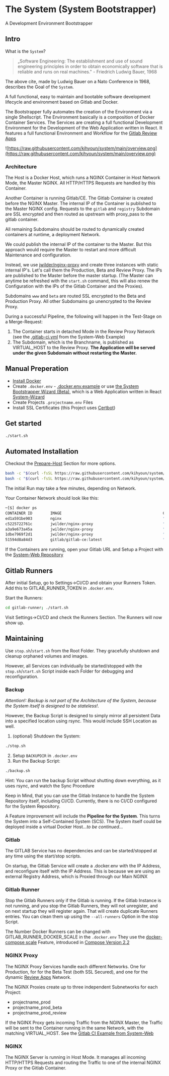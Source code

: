 # The System (System Bootstrapper)

A Development Environment Bootstrapper

## Intro

What is the `System`?

> „Software Engineering: The establishment and use of sound engineering principles in order to obtain economically software that is reliable and runs on real machines." - Friedrich Ludwig Bauer, 1968

The above cite, made by Ludwig Bauer on a Nato Conference in 1968, describes the Goal of the `System`.

A full functional, easy to maintain and bootable software development lifecycle and environment based on Gitlab and Docker.

The Bootstrapper fully automates the creation of the Environment via a single Shellscript. The Environment basically is a composition of Docker Container Services. The Services are creating a full functional Development Environment for the Development of the Web Application written in React. It features a full functional Environment and Workflow for the [Gitlab Review Apps](https://docs.gitlab.com/ee/ci/review_apps/)

![https://raw.githubusercontent.com/kihyoun/system/main/overview.png](https://raw.githubusercontent.com/kihyoun/system/main/overview.png)

### Architecture
The Host is a Docker Host, which runs a NGINX Container in Host Network Mode, the Master NGINX. All HTTP/HTTPS Requests are handled by this Container.

Another Container is running Gitlab/CE. The Gitlab Container is created before the NGINX Master. The internal IP of the Container is published to the Master NGINX config. Requests to the `gitlab` and `registry` Subdomain are SSL encrypted and then routed as upstream with proxy_pass to the gitlab container.

All remaining Subdomains should be routed to dynamically created containers at runtime, a deployment Network.

We could publish the internal IP of the container to the Master. But this approach would require the Master to restart and more difficult Maintenance and configuration.

Instead, we use [jwilder/nginx-proxy](https://hub.docker.com/r/jwilder/nginx-proxy) and create three instances with static internal IP's. Let's call them the Production, Beta and Review Proxy. The IPs are published to the Master before the master startup. (The Master can anytime be refreshed with the `start.sh` command, this will also renew the Configuration with the IPs of the Gitlab Container and the Proxies).

Subdomains `www` and `beta` are routed SSL encrypted to the Beta and Production Proxy.
All other Subdomains go unencrypted to the Review Proxy.

During a successful Pipeline, the following will happen in the Test-Stage on a Merge-Request:
1. The Container starts in detached Mode in the Review Proxy Network (see the [.gitlab-ci.yml](https://github.com/kihyoun/system-web/blob/main/.gitlab-ci.yml#L70) from the System-Web Example)
2. The Subdomain, which is the Branchname, is published as VIRTUAL_HOST to the Review Proxy. **The Application will be served under the given Subdomain without restarting the Master.**

## Manual Preperation

- [Install Docker](https://docs.docker.com/engine/install/ubuntu/)
- Create `.docker.env` - [.docker.env.example](https://github.com/kihyoun/system/blob/main/.docker.env.example) or use [the System Bootstrapper Wizard (Beta)](https://www.system-bootstrapper.com), which is a Web Application written in React [System-Wizard](https://github.com/kihyoun/system-wizard)
- Create Projects `.projectname.env` Files
- Install SSL Certificates (this Project uses [Certbot](https://ceratbot.eff.org/lets-encrypt/ubuntufocal-other))

## Get started

```bash
./start.sh
```

## Automated Installation
Checkout the [Prepare-Host](./Prepare-Host.md) Section for more options.

```bash
bash -c "$(curl -fsSL https://raw.githubusercontent.com/kihyoun/system/main/bootstrapper/install.sh)"
bash -c "$(curl -fsSL https://raw.githubusercontent.com/kihyoun/system/main/bootstrapper/checkout.sh)"
```

The initial Run may take a few minutes, depending on Network.

Your Container Network should look like this:
```bash
─[$] docker ps                                                                                                                                                                                                               [3:43:24]
CONTAINER ID        IMAGE                                             COMMAND                  CREATED             STATUS                    PORTS                                 NAMES
ed1a591be903        nginx                                             "/docker-entrypoint.…"   14 minutes ago      Up 14 minutes                                                   nginx_web_1
c5225722761c        jwilder/nginx-proxy                               "/app/docker-entrypo…"   14 minutes ago      Up 14 minutes             80/tcp                                nginx-proxy_review_1
a3a9e673a45a        jwilder/nginx-proxy                               "/app/docker-entrypo…"   14 minutes ago      Up 14 minutes             80/tcp                                nginx-proxy_prod_1
1dbe7969f2d1        jwilder/nginx-proxy                               "/app/docker-entrypo…"   14 minutes ago      Up 14 minutes             80/tcp                                nginx-proxy_beta_1
51594d8a84d3        gitlab/gitlab-ce:latest                           "/assets/wrapper"        14 minutes ago      Up 14 minutes (healthy)   80/tcp, 0.0.0.0:22->22/tcp, 443/tcp   gitlab_gitlab_1
```

If the Containers are running, open your Gitlab URL and Setup a Project with the [System-Web Repository](https://github.com/kihyoun/system-web)

## Gitlab Runners
After initial Setup, go to Settings->CI/CD and obtain your Runners Token. Add this to GITLAB_RUNNER_TOKEN in `.docker.env`.

Start the Runners:

```bash
cd gitlab-runner; ./start.sh
```

Visit Settings->CI/CD and check the Runners Section. The Runners will now show up.

## Maintaining

Use `stop.sh`/`start.sh` from the Root Folder. They gracefully shutdown and cleanup orphaned volumes and images.

However, all Services can individually be started/stopped with the `stop.sh`/`start.sh` Script inside each Folder for debugging and reconfiguration.

### Backup

*Attention!: Backup is not part of the Architecture of the System, because the System itself is designed to be stateless!*.

However, the Backup Script is designed to simply mirror all persistent Data into a specified location using rsync. This would include SSH Location as well.

1. (optional) Shutdown the System:
```bash
./stop.sh
```
2. Setup `BACKUPDIR` in `.docker.env`
3. Run the Backup Script:
```bash
./backup.sh
```

Hint: You can run the backup Script without shutting down everything, as it uses rsync, and watch the Sync Procedure

Keep in Mind, that you can use the Gitlab Instance to handle the System Repository itself, including CI/CD. Currently, there is no CI/CD configured for the System Repository.

A Feature improvement will include the **Pipeline for the System**. This turns the System into a Self-Contained System (SCS). The System itself could be deployed inside a virtual Docker Host...*to be continued...*

### Gitlab

The GITLAB Service has no dependencies and can be started/stopped at any time using the start/stop scripts.

On startup, the Gitlab Service will create a .docker.env with the IP Address, and reconfigure itself with the IP Address. This is because we are using an external Registry Address, which is Proxied through our Main NGINX

### Gitlab Runner

Stop the Gitlab Runners only if the Gitlab is running. If the Gitlab Instance is not running, and you stop the Gitlab Runners, they will not unregister, and on next startup they will register again. That will create duplicate Runners entries. You can clean them up using the `--all-runners` Option in the stop Script.

The Number Docker Runners can be changed with GITLAB_RUNNER_DOCKER_SCALE in the `.docker.env`
They use the [docker-compose scale](https://docs.docker.com/compose/compose-file/compose-file-v2/#scale) Feature, introduced in [Compose Version 2.2](https://docs.docker.com/compose/compose-file/compose-versioning/#version-22)

### NGINX Proxy

The NGINX Proxy Services handle each different Networks. One for Production, for for the Beta Test (both SSL Secured), and one for the dynamic [Review Apps](https://docs.gitlab.com/ee/ci/review_apps/) Network.

The NGINX Proxies create up to three independent Subnetworks for each Project:

* projectname_prod
* projectname_prod_beta
* projectname_prod_review

If the NGINX Proxy gets incoming Traffic from the NGINX Master, the Traffic will be sent to the Container running in the same Network, with the matching VIRTUAL_HOST. See the [Gitlab CI Example from System-Web](https://github.com/kihyoun/system-web/blob/main/.gitlab-ci.yml#L70)

### NGINX

The NGINX Server is running in Host Mode. It manages all incoming HTTP/HTTPS Requests and routing the Traffic to one of the internal NGINX Proxy or the Gitlab Container.






